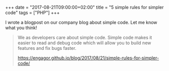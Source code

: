 +++
date = "2017-08-21T09:00:00+02:00"
title = "5 simple rules for simpler code"
tags = ["PHP"]
+++

I wrote a blogpost on our company blog about simple code. Let me know what you think!

> We as developers care about simple code. Simple code makes it easier to read and debug code which will allow you to build new features and fix bugs faster.
>
> https://engagor.github.io/blog/2017/08/21/simple-rules-for-simpler-code/
